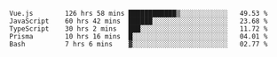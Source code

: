 <!--START_SECTION:waka-->

```text
Vue.js        126 hrs 58 mins ████████████▒░░░░░░░░░░░░   49.53 %
JavaScript    60 hrs 42 mins  ██████░░░░░░░░░░░░░░░░░░░   23.68 %
TypeScript    30 hrs 2 mins   ███░░░░░░░░░░░░░░░░░░░░░░   11.72 %
Prisma        10 hrs 16 mins  █░░░░░░░░░░░░░░░░░░░░░░░░   04.01 %
Bash          7 hrs 6 mins    ▓░░░░░░░░░░░░░░░░░░░░░░░░   02.77 %
```

<!--END_SECTION:waka-->

